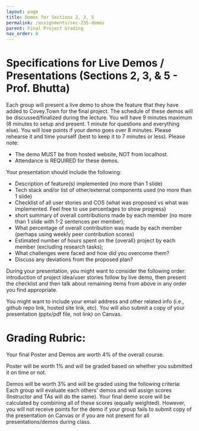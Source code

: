 ```yaml
---
layout: page
title: Demos for Sections 2, 3, 5
permalink: /assignments/sec-235-demos
parent: Final Project Grading
nav_order: 8
---
```


# Specifications for Live Demos / Presentations (Sections 2, 3, & 5 - Prof. Bhutta)

Each group will present a live demo to show the feature that they have added to Covey.Town for the final project. The schedule of these demos will be discussed/finalized during the lecture. You will have 9 minutes maximum (8 minutes to setup and present. 1 minute for questions and everything else). You will lose points if your demo goes over 8 minutes. Please rehearse it and time yourself (best to keep it to 7 minutes or less). 
Please note:
- The demo MUST be from hosted website, NOT from localhost. 
- Attendance is REQUIRED for these demos.

Your presentation should include the following:
- Description of feature(s) implemented (no more than 1 slide)
- Tech stack and/or list of other/external components used (no more than 1 slide)
- Checklist of all user stories and COS (what was proposed vs what was implemented. Feel free to use percentages to show progress)
- short summary of overall contributions made by each member (no more than 1 slide with 1-2 sentences per member);
- What percentage of overall contribution was made by each member (perhaps using weekly peer contribution scores)
- Estimated number of hours spent on the {overall} project by each member (excluding research tasks);
- What challenges were faced and how did you overcome them? 
- Discuss any deviations from the proposed plan?

During your presentation, you might want to consider the following order: introduction of project idea/user stories follow by live demo, then present the checklist and then talk about remaining items from above in any order you find appropriate.

You might want to include your email address and other related info (i.e., github repo link, hosted site link, etc). You will also submit a copy of your presentation (pptx/pdf file, not link) on Canvas.

# Grading Rubric:
Your final Poster and Demos are worth 4% of the overall course. 

Poster will be worth 1% and will be graded based on whether you submitted it on time or not. 

Demos will be worth 3% and will be graded using the following criteria: Each group will evaluate each others' demos and will assign scores (Instructor and TAs will do the same). Your final demo score will be calculated by combining all of these scores (equally weighted). However, you will not receive points for the demo if your group fails to submit copy of the presentation on Canvas or if you are not present for all presentations/demos during class.